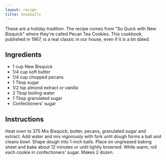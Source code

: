 ```yaml
---
layout: recipe
title: Snowballs
---
```


These are a holiday tradition. The recipe comes from "So Quick with New Bisquick" where they're called Pecan Tea Cookies. This cookbook, published in 1967, is a real classic in our house, even if it is a bit dated.

## Ingredients
* 1 cup New Bisquick
* 1/4 cup soft butter
* 1/4 cup chopped pecans
* 1 Tbsp sugar
* 1/2 tsp almond extract or vanilla
* 2 Tbsp boiling water
* 1 Tbsp granulated sugar
* Confectioners' sugar

## Instructions
Heat oven to 375
Mix Bisquick, butter, pecans, granulated sugar and extract. Add water and mix vigorously with fork until dough forms a ball and cleans bowl.
Shape dough into 1-inch balls. Place on ungreased baking sheet and bake about 12 minutes or until lightly browned.
While warm, roll each cookie in confectioners' sugar. Makes 2 dozen.
